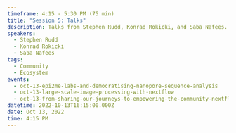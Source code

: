 ```yaml
---
timeframe: 4:15 - 5:30 PM (75 min)
title: "Session 5: Talks"
description: Talks from Stephen Rudd, Konrad Rokicki, and Saba Nafees.
speakers:
  - Stephen Rudd
  - Konrad Rokicki
  - Saba Nafees
tags:
  - Community
  - Ecosystem
events:
  - oct-13-epi2me-labs-and-democratising-nanopore-sequence-analysis
  - oct-13-large-scale-image-processing-with-nextflow
  - oct-13-from-sharing-our-journeys-to-empowering-the-community-nextflow-and-beyond
datetime: 2022-10-13T16:15:00.000Z
date: Oct 13, 2022
time: 4:15 PM
---
```

